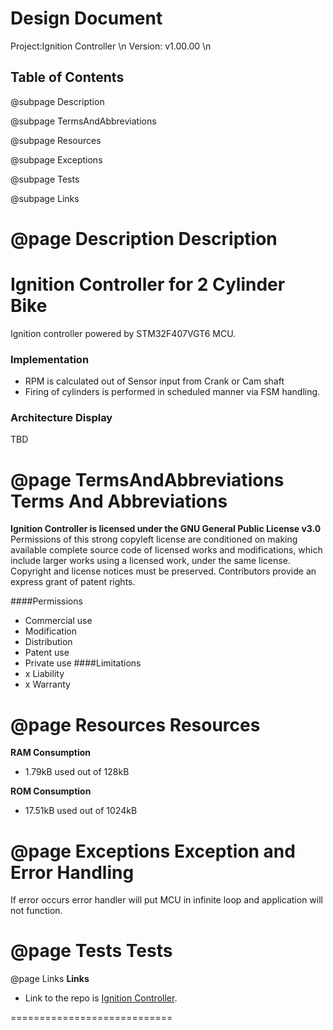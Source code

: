 Design Document
===============
Project:Ignition Controller \n
Version: v1.00.00 \n

Table of Contents
-----------------

@subpage Description

@subpage TermsAndAbbreviations 

@subpage Resources 

@subpage Exceptions 

@subpage Tests 

@subpage Links 



@page Description
Description 
==============================

# Ignition Controller for 2 Cylinder Bike
Ignition controller powered by STM32F407VGT6 MCU. 
### Implementation 
-	RPM is calculated out of Sensor input from Crank or Cam shaft
-	Firing of cylinders is performed in scheduled manner via FSM handling.
### Architecture Display 
TBD

@page TermsAndAbbreviations
Terms And Abbreviations 
=============================
**Ignition Controller is licensed under the GNU General Public License v3.0**
Permissions of this strong copyleft license are conditioned on making available complete source code of licensed works and modifications, which include larger works using a licensed work, under the same license. Copyright and license notices must be preserved. Contributors provide an express grant of patent rights.

####Permissions
-	Commercial use
-	 Modification
-	 Distribution
-	Patent use
-	 Private use
####Limitations
-	 x Liability
-	 x Warranty

@page Resources
Resources
============================
**RAM Consumption**
- 1.79kB used out of 128kB

**ROM Consumption**

- 17.51kB used out of 1024kB 

@page Exceptions
Exception and Error Handling
============================
If error occurs error handler will put MCU in infinite loop and application will not function.

@page Tests
Tests 
============================


@page Links 
**Links**
-  Link to the repo is [Ignition Controller](https://github.com/MiroslavMitrovic/IgnitionController_STM32.git).

============================

